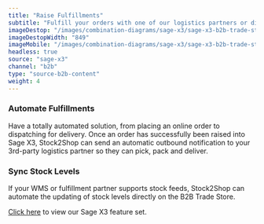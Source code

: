 ```yaml
---
title: "Raise Fulfillments"
subtitle: "Fulfill your orders with one of our logistics partners or directly in your WMS (Warehouse Management System)."
imageDestop: "/images/combination-diagrams/sage-x3/sage-x3-b2b-trade-store-fulfillment.svg"
imageDestopWidth: "849"
imageMobile: "/images/combination-diagrams/sage-x3/sage-x3-b2b-trade-store-fulfillment.svg"
headless: true
source: "sage-x3"
channel: "b2b"
type: "source-b2b-content"
weight: 4
---
```


### Automate Fulfillments
Have a totally automated solution, from placing an online order to dispatching for delivery. Once an order has successfully been raised into Sage X3, Stock2Shop can send an automatic outbound notification to your 3rd-party logistics partner so they can pick, pack and deliver.

### Sync Stock Levels
If your WMS or fulfillment partner supports stock feeds, Stock2Shop can automate the updating of stock levels directly on the B2B Trade Store.

[Click here](/help/features/sage-x3/ "Sage X3 Features") to view our Sage X3 feature set.